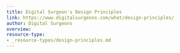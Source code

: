 ```yaml
---
title: Digital Surgeon's Design Principles
link: https://www.digitalsurgeons.com/what/design-principles/
author: Digital Surgeons
overview:
resource-type:
- _resource-types/design-principles.md    
---
```

